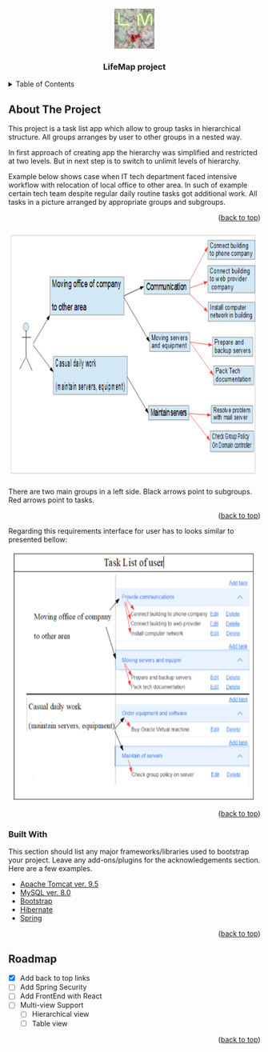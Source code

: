 <div id="top"></div>




<!-- PROJECT SHIELDS -->
<!--
[![Contributors][contributors-shield]][contributors-url]
[![Forks][forks-shield]][forks-url]
[![Stargazers][stars-shield]][stars-url]
[![Issues][issues-shield]][issues-url]
[![MIT License][license-shield]][license-url]
[![LinkedIn][linkedin-shield]][linkedin-url]
-->




<!-- PROJECT LOGO -->
<br />
<div align="center">
  <a href="https://github.com/RaftsDev/LifeMap-ver04-SpringMVC">
    <img src="WebContent\resources\img\Logo-cut-version-70.png" alt="Logo" width="80" height="80">
  </a>

  <h3 align="center">LifeMap project</h3>
</div>



<!-- TABLE OF CONTENTS -->
<details>
  <summary>Table of Contents</summary>
  <ol>
    <li>
      <a href="#about-the-project">About The Project</a>
      <ul>
        <li><a href="#built-with">Built With</a></li>
      </ul>
    </li>
    <li><a href="#roadmap">Roadmap</a></li>
  </ol>
</details>



<!-- ABOUT THE PROJECT -->

## About The Project

<!-- [![Product Name Screen Shot][product-screenshot]](https://example.com)-->

This project is a task list app which allow to group tasks in hierarchical structure.
All groups arranges by user to other groups in a nested way.

In first approach of creating app the hierarchy was simplified and restricted at two levels.
 But in next step is to switch to unlimit levels of hierarchy.

Example below shows case when IT tech department faced intensive workflow with relocation of local office to 
other area. In such of example certain tech team  despite regular daily routine tasks got additional work.
All tasks in a picture arranged by appropriate groups and subgroups.

<p align="right">(<a href="#top">back to top</a>)</p>



<img src="WebContent\resources\img\Hierarchy-tasks.png" alt="Hierarchy of tasks" width="500" height="500">

There are two main groups in a left side. 
Black arrows point to subgroups.
Red arrows point to tasks.

<p align="right">(<a href="#top">back to top</a>)</p>

Regarding this requirements interface for user has to looks similar to presented bellow:

<img src="WebContent\resources\img\Hierarchy-tasks-interface.png" alt="Hierarchy of tasks" width="500" height="500">

<p align="right">(<a href="#top">back to top</a>)</p>

### Built With

This section should list any major frameworks/libraries used to bootstrap your project. Leave any add-ons/plugins for the acknowledgements section. Here are a few examples.

* [Apache Tomcat ver. 9.5](https://tomcat.apache.org/)
* [MySQL ver. 8.0](https://www.mysql.com/)
* [Bootstrap](https://getbootstrap.com)
* [Hibernate](https://hibernate.org/)
* [Spring](https://spring.io/)

<p align="right">(<a href="#top">back to top</a>)</p>



<!-- GETTING STARTED -->

<!-- ## Getting Started

### Prerequisites



### Installation

_Below is an example of how you can instruct your audience on installing and setting up your app. This template doesn't rely on any external dependencies or services._

1. Get a free API Key at [https://example.com](https://example.com)
2. Clone the repo
   ```sh
   git clone https://github.com/your_username_/Project-Name.git
   ```
3. Install NPM packages
   ```sh
   npm install
   ```
4. Enter your API in `config.js`
   ```js
   const API_KEY = 'ENTER YOUR API';
   ```

<p align="right">(<a href="#top">back to top</a>)</p>  -->



<!-- USAGE EXAMPLES

## Usage

Use this space to show useful examples of how a project can be used. Additional screenshots, code examples and demos work well in this space. You may also link to more resources.

_For more examples, please refer to the [Documentation](https://example.com)_

<p align="right">(<a href="#top">back to top</a>)</p> -->



<!-- ROADMAP -->

## Roadmap

- [x] Add back to top links
- [ ] Add Spring Security
- [ ] Add FrontEnd with React
- [ ] Multi-view Support
    - [ ] Hierarchical view
    - [ ] Table view

<!-- See the [open issues](https://github.com/othneildrew/Best-README-Template/issues) for a full list of proposed features (and known issues). -->

<p align="right">(<a href="#top">back to top</a>)</p> 



<!-- CONTRIBUTING 

## Contributing

Contributions are what make the open source community such an amazing place to learn, inspire, and create. Any contributions you make are **greatly appreciated**.

If you have a suggestion that would make this better, please fork the repo and create a pull request. You can also simply open an issue with the tag "enhancement".
Don't forget to give the project a star! Thanks again!

1. Fork the Project
2. Create your Feature Branch (`git checkout -b feature/AmazingFeature`)
3. Commit your Changes (`git commit -m 'Add some AmazingFeature'`)
4. Push to the Branch (`git push origin feature/AmazingFeature`)
5. Open a Pull Request

<p align="right">(<a href="#top">back to top</a>)</p>  -->



<!-- LICENSE 

## License

Distributed under the MIT License. See `LICENSE.txt` for more information.

<p align="right">(<a href="#top">back to top</a>)</p>  -->



<!-- CONTACT
## Contact

Your Name - [@your_twitter](https://twitter.com/your_username) - email@example.com

Project Link: [https://github.com/your_username/repo_name](https://github.com/your_username/repo_name)

<p align="right">(<a href="#top">back to top</a>)</p>  -->



<!-- ACKNOWLEDGMENTS 
## Acknowledgments

Use this space to list resources you find helpful and would like to give credit to. I've included a few of my favorites to kick things off!

* [Choose an Open Source License](https://choosealicense.com)
* [GitHub Emoji Cheat Sheet](https://www.webpagefx.com/tools/emoji-cheat-sheet)
* [Malven's Flexbox Cheatsheet](https://flexbox.malven.co/)
* [Malven's Grid Cheatsheet](https://grid.malven.co/)
* [Img Shields](https://shields.io)
* [GitHub Pages](https://pages.github.com)
* [Font Awesome](https://fontawesome.com)
* [React Icons](https://react-icons.github.io/react-icons/search)

<p align="right">(<a href="#top">back to top</a>)</p>   -->



<!-- MARKDOWN LINKS & IMAGES -->
<!-- https://www.markdownguide.org/basic-syntax/#reference-style-links -->
<!-- 
[contributors-shield]: https://img.shields.io/github/contributors/othneildrew/Best-README-Template.svg?style=for-the-badge
[contributors-url]: https://github.com/othneildrew/Best-README-Template/graphs/contributors
[forks-shield]: https://img.shields.io/github/forks/othneildrew/Best-README-Template.svg?style=for-the-badge
[forks-url]: https://github.com/othneildrew/Best-README-Template/network/members
[stars-shield]: https://img.shields.io/github/stars/othneildrew/Best-README-Template.svg?style=for-the-badge
[stars-url]: https://github.com/othneildrew/Best-README-Template/stargazers
[issues-shield]: https://img.shields.io/github/issues/othneildrew/Best-README-Template.svg?style=for-the-badge
[issues-url]: https://github.com/othneildrew/Best-README-Template/issues
[license-shield]: https://img.shields.io/github/license/othneildrew/Best-README-Template.svg?style=for-the-badge
[license-url]: https://github.com/othneildrew/Best-README-Template/blob/master/LICENSE.txt
[linkedin-shield]: https://img.shields.io/badge/-LinkedIn-black.svg?style=for-the-badge&logo=linkedin&colorB=555
[linkedin-url]: https://linkedin.com/in/othneildrew
[product-screenshot]: images/screenshot.png  -->
